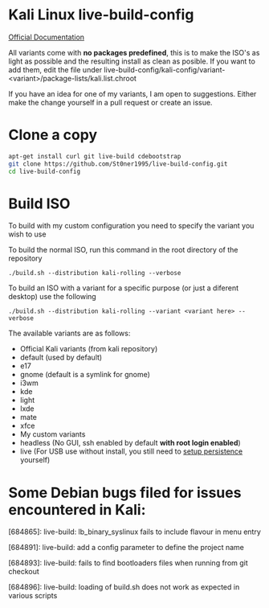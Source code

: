 # Kali Linux live-build-config

[Official Documentation](http://docs.kali.org/development/live-build-a-custom-kali-iso)

All variants come with **no packages predefined**, this is to make the ISO's as light as possible and the resulting install as clean as posible. If you want to add them, edit the file under live-build-config/kali-config/variant-\<variant\>/package-lists/kali.list.chroot

If you have an idea for one of my variants, I am open to suggestions. Either make the change yourself in a pull request or create an issue.

# Clone a copy
```bash
apt-get install curl git live-build cdebootstrap
git clone https://github.com/St0ner1995/live-build-config.git
cd live-build-config
```

# Build ISO

To build with my custom configuration you need to specify the variant you wish to use

To build the normal ISO, run this command in the root directory of the repository

`./build.sh --distribution kali-rolling --verbose`

To build an ISO with a variant for a specific purpose (or just a diferent desktop) use the following

`./build.sh --distribution kali-rolling --variant <variant here> --verbose`

The available variants are as follows:

* Official Kali variants (from kali repository)
 * default (used by default)
 * e17
 * gnome (default is a symlink for gnome)
 * i3wm
 * kde
 * light
 * lxde
 * mate
 * xfce
* My custom variants
 * headless (No GUI, ssh enabled by default **with root login enabled**)
 * live (For USB use without install, you still need to [setup persistence](http://docs.kali.org/downloading/kali-linux-live-usb-persistence) yourself)
 

# Some Debian bugs filed for issues encountered in Kali:

[684865]: live-build: lb_binary_syslinux fails to include flavour in menu entry

[684891]: live-build: add a config parameter to define the project name

[684893]: live-build: fails to find bootloaders files when running from git checkout

[684896]: live-build: loading of build.sh does not work as expected in various scripts

